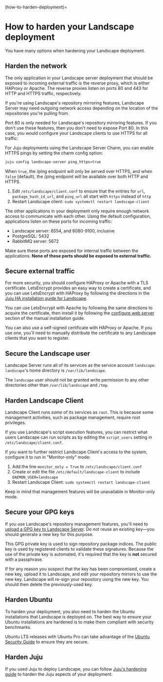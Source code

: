(how-to-harden-deployment)=
# How to harden your Landscape deployment

You have many options when hardening your Landscape deployment.

## Harden the network

The only application in your Landscape server deployment that should be exposed to incoming external traffic is the reverse proxy, which is either HAProxy or Apache. The reverse proxies listen on ports 80 and 443 for HTTP and HTTPS traffic, respectively.

If you're using Landscape's repository mirroring features, Landscape Server may need outgoing network access depending on the location of the repositories you're pulling from.

Port 80 is only needed for Landscape's repository mirroring features. If you don't use these
features, then you don't need to expose Port 80. In this case, you would configure your Landscape clients to use HTTPS for all traffic:

For Juju deployments using the Landscape Server Charm, you can enable HTTPS pings by setting the charm config option:

```bash
juju config landscape-server ping_https=true
```
When `true`, the /ping endpoint will only be served over HTTPS, and when `false` (default), the /ping endpoint will be available over both HTTP and HTTPS.

  1. Edit `/etc/landscape/client.conf` to ensure that the entries for `url`, `package_hash_id_url`,
     and `ping_url` all start with `https` instead of `http`
  1. Restart Landscape client: `sudo systemctl restart landscape-client`
  
The other applications in your deployment only require enough network access to communicate with each other. Using the default configuration, applications listen on these ports for incoming traffic:

  * Landscape server: 6554, and 8080-9100, inclusive
  * PostgreSQL: 5432
  * RabbitMQ server: 5672
  
Make sure these ports are exposed for internal traffic between the applications. **None of these ports should be exposed to external traffic.**

## Secure external traffic

For more security, you should configure HAProxy or Apache with a TLS certificate. LetsEncrypt provides an easy way to create a certificate, and you can use LetsEncrypt with HAProxy by following the directions in the [Juju HA installation guide for Landscape](/how-to-guides/landscape-installation-and-set-up/juju-ha-installation.md/#configure-haproxy-with-an-ssl-certificate).

You can use LetsEncrypt with Apache by following the same directions to acquire the certificate, then install it by following the [configure web server](/how-to-guides/landscape-installation-and-set-up/manual-installation.md#configure-web-server) section of the manual installation guide.

You can also use a self-signed certificate with HAProxy or Apache. If you use one, you'll need to manually distribute the certificate to any Landscape clients that you want to register.

## Secure the Landscape user

Landscape Server runs all of its services as the service account `landscape`. `landscape`'s home directory is `/var/lib/landscape`.

The `landscape` user should not be granted write permission to any other directories other than `/var/lib/landscape` and `/tmp`.

## Harden Landscape Client

Landscape Client runs _some_ of its services as `root`. This is because some management activities, such as package management, require root privileges.

If you use Landscape's script execution features, you can restrict what users Landscape can run scripts as by editing the `script_users` setting in `/etc/landscape/client.conf`.

If you want to further restrict Landscape Client's access to the system, configure it to run in "Monitor-only" mode:

  1. Add the line `monitor_only = True` to `/etc/landscape/client.conf`
  1. Create or edit the file `/etc/default/landscape-client` to include `DAEMON_USER=landscape`
  1. Restart Landscape Client: `sudo systemctl restart landscape-client`
  
Keep in mind that management features will be unavailable in Monitor-only mode.

## Secure your GPG keys

If you use Landscape's repository management features, you'll need to [upload a GPG key to Landscape Server](/how-to-guides/repository-mirrors/manage-repositories-in-the-web-portal.md#create-and-import-the-gpg-key). Do not reuse an existing key—you should generate a new key for this purpose.

This GPG private key is used to sign repository package indices. The public key is used by registered clients to validate these signatures. Because the use of the private key is automated, it's required that the key is **not** secured with a passphrase.

If for any reason you suspect that the key has been compromised, create a new key, upload it to Landscape, and edit your repository mirrors to use the new key. Landscape will re-sign your repository using the new key. You should then delete the previously-used key.

## Harden Ubuntu

To harden your deployment, you also need to harden the Ubuntu installations that Landscape is deployed on. The best way to ensure your Ubuntu installations are hardened is to make them compliant with security benchmarks.

Ubuntu LTS releases with Ubuntu Pro can take advantage of the [Ubuntu Security Guide](https://ubuntu.com/security/certifications/docs) to ensure they are secure.

## Harden Juju

If you used Juju to deploy Landscape, you can follow [Juju's hardening guide](https://documentation.ubuntu.com/juju/3.6/howto/manage-your-juju-deployment/harden-your-juju-deployment/#harden-your-deployment) to harden the Juju aspects of your deployment.
